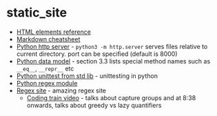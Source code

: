 # static_site
- [HTML elements reference](https://developer.mozilla.org/en-US/docs/Web/HTML/Reference/Elements)  
- [Markdown cheatsheet](https://www.markdownguide.org/cheat-sheet/)  
- [Python http server](https://docs.python.org/3/library/http.server.html) - `python3 -m http.server` serves files relative to current directory. port can be specified (default is 8000)
- [Python data model](https://docs.python.org/3/reference/datamodel.html#object.__eq__) - section 3.3 lists special method names such as `__eq__`, `__repr__` etc  
- [Python unittest from std lib](https://docs.python.org/3/library/unittest.html) - unittesting in python
- [Python regex module](https://docs.python.org/3/library/re.html)
- [Regex site](https://regexr.com/) - amazing regex site
    - [Coding train video](https://www.youtube.com/watch?v=c9HbsUSWilw) - talks about capture groups and at 8:38 onwards, talks about greedy vs lazy quantifiers


